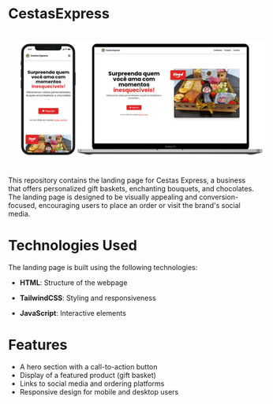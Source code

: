# CestasExpress

<img style="padding: 20px" src="/github_image/mobile-desktop-mockup.png">

<br/>

This repository contains the landing page for Cestas Express, a business that offers personalized gift baskets, enchanting bouquets, and chocolates. The landing page is designed to be visually appealing and conversion-focused, encouraging users to place an order or visit the brand's social media.

# Technologies Used

The landing page is built using the following technologies:

- **HTML**: Structure of the webpage

- **TailwindCSS**: Styling and responsiveness

- **JavaScript**: Interactive elements

# Features

- A hero section with a call-to-action button
- Display of a featured product (gift basket)
- Links to social media and ordering platforms
- Responsive design for mobile and desktop users
